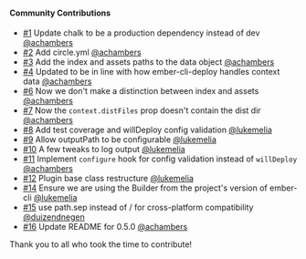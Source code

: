 #### Community Contributions

- [#1](https://github.com/ember-cli-deploy/ember-cli-deploy-build/pull/1) Update chalk to be a production dependency instead of dev [@achambers](https://github.com/achambers)
- [#2](https://github.com/ember-cli-deploy/ember-cli-deploy-build/pull/2) Add circle.yml [@achambers](https://github.com/achambers)
- [#3](https://github.com/ember-cli-deploy/ember-cli-deploy-build/pull/3) Add the index and assets paths to the data object [@achambers](https://github.com/achambers)
- [#4](https://github.com/ember-cli-deploy/ember-cli-deploy-build/pull/4) Updated to be in line with how ember-cli-deploy handles context data [@achambers](https://github.com/achambers)
- [#6](https://github.com/ember-cli-deploy/ember-cli-deploy-build/pull/6) Now we don't make a distinction between index and assets [@achambers](https://github.com/achambers)
- [#7](https://github.com/ember-cli-deploy/ember-cli-deploy-build/pull/7) Now the `context.distFiles` prop doesn't contain the dist dir [@achambers](https://github.com/achambers)
- [#8](https://github.com/ember-cli-deploy/ember-cli-deploy-build/pull/8) Add test coverage and willDeploy config validation [@lukemelia](https://github.com/lukemelia)
- [#9](https://github.com/ember-cli-deploy/ember-cli-deploy-build/pull/9) Allow outputPath to be configurable [@lukemelia](https://github.com/lukemelia)
- [#10](https://github.com/ember-cli-deploy/ember-cli-deploy-build/pull/10) A few tweaks to log output [@lukemelia](https://github.com/lukemelia)
- [#11](https://github.com/ember-cli-deploy/ember-cli-deploy-build/pull/11) Implement `configure` hook for config validation instead of `willDeploy` [@achambers](https://github.com/achambers)
- [#12](https://github.com/ember-cli-deploy/ember-cli-deploy-build/pull/12) Plugin base class restructure [@lukemelia](https://github.com/lukemelia)
- [#14](https://github.com/ember-cli-deploy/ember-cli-deploy-build/pull/14) Ensure we are using the Builder from the project's version of ember-cli [@lukemelia](https://github.com/lukemelia)
- [#15](https://github.com/ember-cli-deploy/ember-cli-deploy-build/pull/15) use path.sep instead of / for cross-platform compatibility [@duizendnegen](https://github.com/duizendnegen)
- [#16](https://github.com/ember-cli-deploy/ember-cli-deploy-build/pull/16) Update README for 0.5.0 [@achambers](https://github.com/achambers)

Thank you to all who took the time to contribute!
